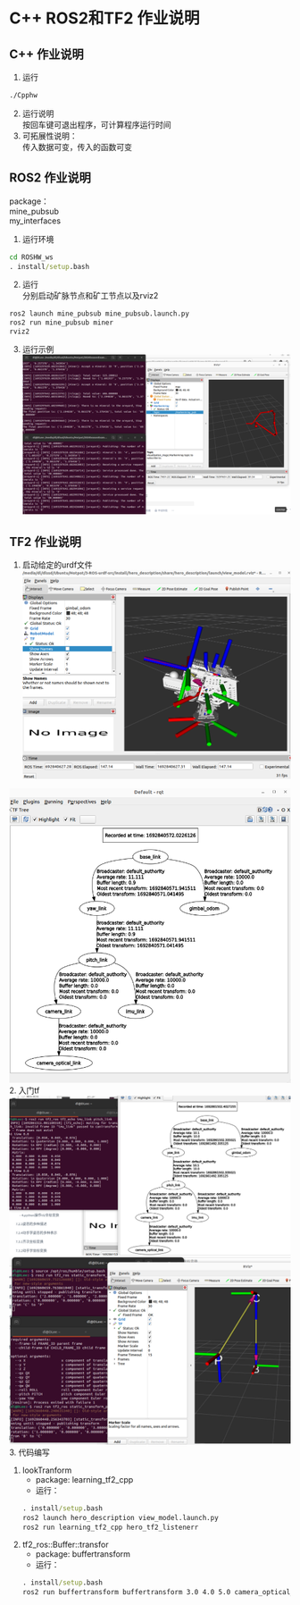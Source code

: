 # C++ ROS2和TF2 作业说明

## C++ 作业说明
1. 运行
```cmd
./Cpphw
```
2. 运行说明
</br>按回车键可退出程序，可计算程序运行时间
3. 可拓展性说明：
</br>传入数据可变，传入的函数可变

## ROS2 作业说明
package：
</br>mine_pubsub
</br>my_interfaces
1. 运行环境
```cmd
cd ROSHW_ws
. install/setup.bash
```
2. 运行
</br>分别启动矿脉节点和矿工节点以及rviz2
```
ros2 launch mine_pubsub mine_pubsub.launch.py
ros2 run mine_pubsub miner
rviz2
```
3. 运行示例
![Alt text](images/QQ20230829-162738.png)

## TF2 作业说明
1. 启动给定的urdf文件
![Alt text](images/QQ20230824-093037.png)

![Alt text](images/QQ20230824-093151.png)
2. 入门tf
![Alt text](images/3.2.png)
![Alt text](images/QQ20230824-150913.png)
3. 代码编写
   1. lookTranform
      - package: learning_tf2_cpp
      - 运行：
      ```cmd
      . install/setup.bash
      ros2 launch hero_description view_model.launch.py
      ros2 run learning_tf2_cpp hero_tf2_listenerr
      ```
   2. tf2_ros::Buffer::transfor
      - package: buffertransform
      - 运行：
      ```cmd
      . install/setup.bash
      ros2 run buffertransform buffertransform 3.0 4.0 5.0 camera_optical_link gimbal_odom
      ```